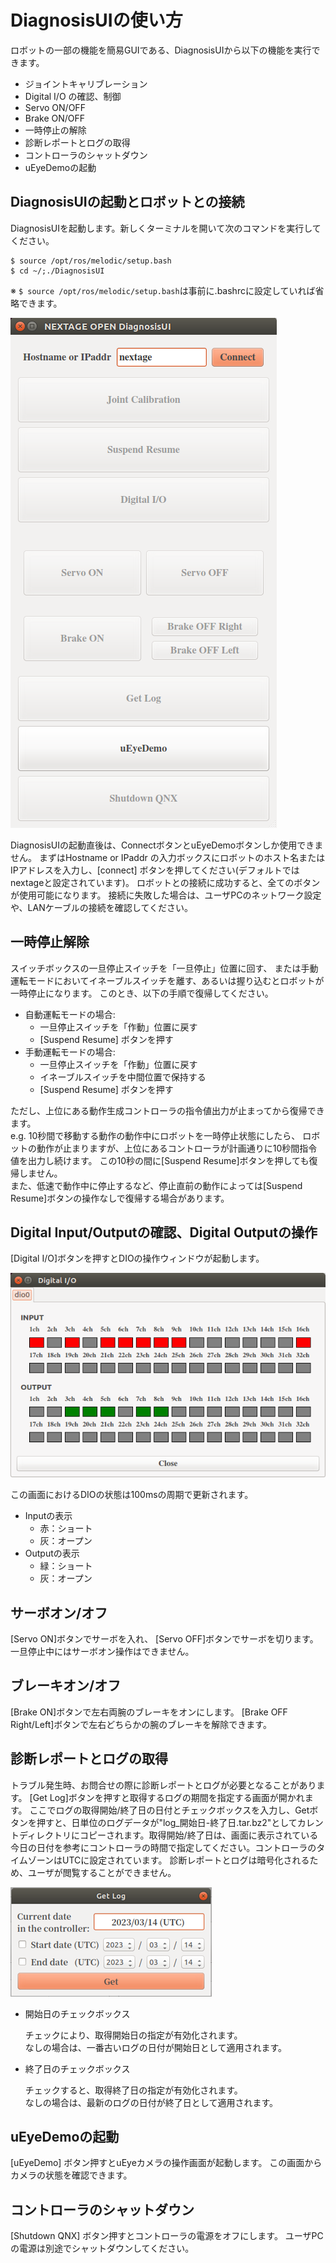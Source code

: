 # DiagnosisUIの使い方

ロボットの一部の機能を簡易GUIである、DiagnosisUIから以下の機能を実行できます。

- ジョイントキャリブレーション
- Digital I/O の確認、制御
- Servo ON/OFF
- Brake ON/OFF
- 一時停止の解除
- 診断レポートとログの取得
- コントローラのシャットダウン
- uEyeDemoの起動

## DiagnosisUIの起動とロボットとの接続 <!--Starting the DiagnosisUI and Connecting Robots-->

DiagnosisUIを起動します。新しくターミナルを開いて次のコマンドを実行してください。

```
$ source /opt/ros/melodic/setup.bash
$ cd ~/;./DiagnosisUI
```

※ `$ source /opt/ros/melodic/setup.bash`は事前に.bashrcに設定していれば省略できます。

![diagnosisui](../images/nxo_images/dignosisUI.png)

DiagnosisUIの起動直後は、ConnectボタンとuEyeDemoボタンしか使用できません。
まずはHostname or IPaddr の入力ボックスにロボットのホスト名またはIPアドレスを入力し、[connect] ボタンを押してください(デフォルトではnextageと設定されています)。
ロボットとの接続に成功すると、全てのボタンが使用可能になります。
接続に失敗した場合は、ユーザPCのネットワーク設定や、LANケーブルの接続を確認してください。

<!--## ジョイントキャリブレーション-->
<!--ロボットが起動後に、LEDが青点滅の状態になったら関節角度のエンコーダのキャリブレーションを行ってください。-->
<!--[Joint Calibration]ボタンをクリックすることでのエンコーダのキャリブレーションを行います。-->
<!-- ロボット起動後、ロボットの関節原点復帰に失敗(LEDが青点滅)の場合にこの作業を行います。 -->
<!-- Joint Calibrationボタンを押すことでジョイントキャリブを行います。 -->
<!--ジョイントキャリブに成功するとLEDが緑点灯になります。-->

## 一時停止解除<!--End Pause-->

スイッチボックスの一旦停止スイッチを「一旦停止」位置に回す、
または手動運転モードにおいてイネーブルスイッチを離す、あるいは握り込むとロボットが一時停止になります。
このとき、以下の手順で復帰してください。
- 自動運転モードの場合:
  - 一旦停止スイッチを「作動」位置に戻す
  - [Suspend Resume] ボタンを押す
- 手動運転モードの場合:
  - 一旦停止スイッチを「作動」位置に戻す
  - イネーブルスイッチを中間位置で保持する
  - [Suspend Resume] ボタンを押す

ただし、上位にある動作生成コントローラの指令値出力が止まってから復帰できます。  
e.g. 10秒間で移動する動作の動作中にロボットを一時停止状態にしたら、
ロボットの動作が止まりますが、上位にあるコントローラが計画通りに10秒間指令値を出力し続けます。
この10秒の間に[Suspend Resume]ボタンを押しても復帰しません。  
また、低速で動作中に停止するなど、停止直前の動作によっては[Suspend Resume]ボタンの操作なしで復帰する場合があります。

<!-- ロボットの一旦停止からの復帰条件は"ジョイントの現在値と同じ指令値を連続2回を受信"となります。 -->
<!-- このボタン押すと、指令値を現在値と一瞬に上書きするが、上位にある動作生成コントローラの動作はキャンセルされないので、 -->
<!-- 指令値はまたすぐに上位にある動作生成コントローラの出力に -->
<!-- すなわち、 -->

## Digital Input/Outputの確認、Digital Outputの操作<!--Checking the Digital Input/Output and operating the Digital Output-->

[Digital I/O]ボタンを押すとDIOの操作ウィンドウが起動します。

![dio_window](../images/nxo_images/dio_window.png)

この画面におけるDIOの状態は100msの周期で更新されます。

- Inputの表示
  - 赤：ショート
  - 灰：オープン
- Outputの表示
  - 緑：ショート
  - 灰：オープン

## サーボオン/オフ<!--Servo ON/OFF-->

[Servo ON]ボタンでサーボを入れ、
[Servo OFF]ボタンでサーボを切ります。
一旦停止中にはサーボオン操作はできません。

## ブレーキオン/オフ<!--Brake ON/OFF-->

[Brake ON]ボタンで左右両腕のブレーキをオンにします。
[Brake OFF Right/Left]ボタンで左右どちらかの腕のブレーキを解除できます。

## 診断レポートとログの取得<!--Get Emergency Stop Log-->

トラブル発生時、お問合せの際に診断レポートとログが必要となることがあります。
[Get Log]ボタンを押すと取得するログの期間を指定する画面が開かれます。
ここでログの取得開始/終了日の日付とチェックボックスを入力し、Getボタンを押すと、日単位のログデータが"log_開始日-終了日.tar.bz2"としてカレントディレクトリにコピーされます。取得開始/終了日は、画面に表示されている今日の日付を参考にコントローラの時間で指定してください。コントローラのタイムゾーンはUTCに設定されています。
診断レポートとログは暗号化されるため、ユーザが閲覧することができません。

![get_log](../images/nxfo_images/getlog.png)

- 開始日のチェックボックス  
  
  チェックにより、取得開始日の指定が有効化されます。  
  なしの場合は、一番古いログの日付が開始日として適用されます。

- 終了日のチェックボックス  
  
  チェックすると、取得終了日の指定が有効化されます。  
  なしの場合は、最新のログの日付が終了日として適用されます。


## uEyeDemoの起動<!--hoge-->

 [uEyeDemo] ボタン押すとuEyeカメラの操作画面が起動します。
この画面からカメラの状態を確認できます。

## コントローラのシャットダウン<!--Shutdown of the controller-->

[Shutdown QNX] ボタン押すとコントローラの電源をオフにします。
ユーザPCの電源は別途でシャットダウンしてください。
